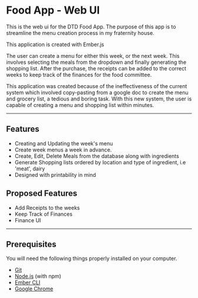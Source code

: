 # Food App - Web UI

This is the web ui for the DTD Food App. The purpose of this app is to streamline
the menu creation process in my fraternity house.

This application is created with Ember.js

The user can create a menu for either this week, or the next week. This involves selecting the meals
from the dropdown and finally generating the shopping list. After the purchase, the receipts can be added to
the correct weeks to keep track of the finances for the food committee.

This application was created because of the ineffectiveness of the current system which involved copy-pasting
from a google doc to create the menu and grocery list, a tedious and boring task. With this new system, the user is
capable of creating a menu and shopping list within minutes.

***

## Features
+ Creating and Updating the week's menu
+ Create week menus a week in advance.
+ Create, Edit, Delete Meals from the database along with ingredients
+ Generate Shopping lists ordered by location and type of ingredient, i.e 'meat', dairy
+ Designed with printability in mind


## Proposed Features
+ Add Receipts to the weeks
+ Keep Track of Finances
+ Finance UI

***

## Prerequisites

You will need the following things properly installed on your computer.

* [Git](https://git-scm.com/)
* [Node.js](https://nodejs.org/) (with npm)
* [Ember CLI](https://ember-cli.com/)
* [Google Chrome](https://google.com/chrome/)
